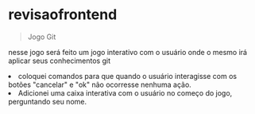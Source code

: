 # revisaofrontend

>Jogo Git
<p> nesse jogo será feito um jogo interativo com o usuário onde o mesmo irá aplicar seus conhecimentos git<p>

<li>coloquei comandos para que quando o usuário interagisse com os botões "cancelar" e "ok" não ocorresse nenhuma ação.
<li>Adicionei uma caixa interativa com o usuário no começo do jogo, perguntando seu nome.
